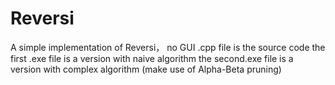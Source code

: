# Reversi
A simple implementation of Reversi， no GUI
.cpp file is the source code
the first .exe file is a version with naive algorithm
the second.exe file is a version with complex algorithm (make use of Alpha-Beta pruning)
